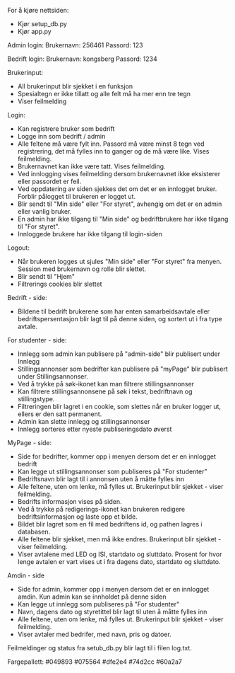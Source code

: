 For å kjøre nettsiden: 
- Kjør setup_db.py
- Kjør app.py

Admin login:
Brukernavn: 256461
Passord: 123

Bedrift login:
Brukernavn: kongsberg
Passord: 1234

Brukerinput:
- All brukerinput blir sjekket i en funksjon
- Spesialtegn er ikke tillatt og alle felt må ha mer enn tre tegn
- Viser feilmelding

Login:
- Kan registrere bruker som bedrift
- Logge inn som bedrift / admin
- Alle feltene må være fylt inn. Passord må være minst 8 tegn ved registrering, det må fylles inn to ganger og de må være like.  Vises feilmelding.
- Brukernavnet kan ikke være tatt. Vises feilmelding.
- Ved innlogging vises feilmelding dersom brukernavnet ikke eksisterer eller passordet er feil.
- Ved oppdatering av siden sjekkes det om det er en innlogget bruker. Forblir pålogget til brukeren er logget ut.
- Blir sendt til "Min side" eller "For styret", avhengig om det er en admin eller vanlig bruker.
- En admin har ikke tilgang til "Min side" og bedriftbrukere har ikke tilgang til "For styret".
- Innloggede brukere har ikke tilgang til login-siden

Logout:
- Når brukeren logges ut sjules "Min side" eller "For styret" fra menyen. Session med brukernavn og rolle blir slettet.
- Blir sendt til "Hjem"
- Filtrerings cookies blir slettet

Bedrift - side:
- Bildene til bedrift brukerene som har enten samarbeidsavtale eller bedriftspersentasjon blir lagt til på denne siden, og sortert ut i fra type avtale.

For studenter - side:
- Innlegg som admin kan publisere på "admin-side" blir publisert under Innlegg
- Stillingsannonser som bedrifter kan publisere på "myPage" blir publisert under Stillingsannonser.
- Ved å trykke på søk-ikonet kan man filtrere stillingsannonser
- Kan filtrere stillingsannonsene på søk i tekst, bedriftnavn og stillingstype.
- Filtreringen blir lagret i en cookie, som slettes når en bruker logger ut, ellers er den satt permanent.
- Admin kan slette innlegg og stillingsannonser
- Innlegg sorteres etter nyeste publiseringsdato øverst

MyPage - side:
- Side for bedrifter, kommer opp i menyen dersom det er en innlogget bedrift
- Kan legge ut stillingsannonser som publiseres på "For studenter"
- Bedriftsnavn blir lagt til i annonsen uten å måtte fylles inn
- Alle feltene, uten om lenke, må fylles ut. Brukerinput blir sjekket - viser feilmelding.
- Bedrifts informasjon vises på siden. 
- Ved å trykke på redigerings-ikonet kan brukeren redigere bedriftsinformasjon og laste opp et bilde.
- Bildet blir lagret som en fil med bedriftens id, og pathen lagres i databasen.
- Alle feltene blir sjekket, men må ikke endres. Brukerinput blir sjekket - viser feilmelding.
- Viser avtalene med LED og ISI, startdato og sluttdato. Prosent for hvor lenge avtalen er vart vises ut i fra dagens dato, startdato og sluttdato.

Amdin - side
- Side for admin, kommer opp i menyen dersom det er en innlogget amdin. Kun admin kan se innholdet på denne siden
- Kan legge ut innlegg som publiseres på "For studenter"
- Navn, dagens dato og styretittel blir lagt til uten å måtte fylles inn
- Alle feltene, uten om lenke, må fylles ut. Brukerinput blir sjekket - viser feilmelding.
- Viser avtaler med bedrifer, med navn, pris og datoer.

Feilmeldinger og status fra setub_db.py blir lagt til i filen log.txt.

Fargepallett:
#049893
#075564
#dfe2e4
#74d2cc
#60a2a7
